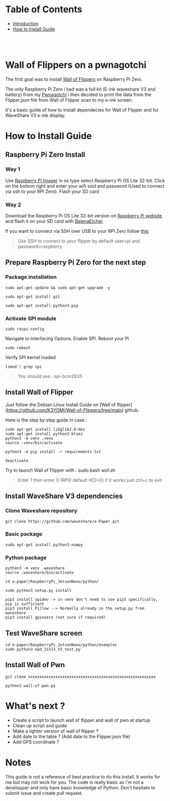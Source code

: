 

# Table of Contents
- [Introduction](#doc_intro)
- [How to Install Guide](#doc_how_to_install)

<br><br>

# Wall of Flippers on a pwnagotchi <a name = "doc_intro"></a>

The first goal was to install [Wall of Flippers](https://github.com/K3YOMI/Wall-of-Flippers/tree/main) on Raspberry Pi Zero. 

The only Raspberry Pi Zero i had was a full kit (E-ink waveshare V3 and battery) from my [Pwnagotchi](https://github.com/evilsocket/pwnagotchi) i then decided to print the data from the Flipper.json file from Wall of Flipper scan to my e-ink screen.

It's a basic guide of how to install dependecies for Wall of Flipper and for WaveShare V3 e-ink display.

# How to Install Guide <a name = "doc_how_to_install"></a>

## Raspberry Pi Zero Install

### Way 1
Use [Raspberry Pi Imager](https://www.raspberrypi.com/software/) in os type select Raspberry Pi OS Lite 32-bit.
Click on the bottom right and enter your wifi ssid and password (Used to connect via ssh to your RPI Zero).
Flash your SD card

### Way 2
Download the Raspberry Pi OS Lite 32-bit version on [Raspberry Pi website](https://www.raspberrypi.com/software/operating-systems/#raspberry-pi-os-32-bit) and flash it on your SD card with [BalenaEtcher](https://etcher.balena.io).

If you want to connect via SSH over USB to your RPI Zero follow [this](https://artivis.github.io/post/2020/pi-zero/)

> Use SSH to connect to your flipper by default user=pi and password=raspberry

## Prepare Raspberry Pi Zero for the next step

### Package installation

    sudo apt-get update && sudo apt-get upgrade -y

    sudo apt-get install git

    sudo apt-get install python3-pip

### Activate SPI module

    sudo raspi-config

Navigate to Interfacing Options.
Enable SPI.
Reboot your Pi

    sudo reboot

Verify SPI kernel loaded

    lsmod | grep spi

> You should see : spi-bcm2835



## Install Wall of Flipper

Just follow the Debian Linux Install Guide on [Wall of flipper] (https://github.com/K3YOMI/Wall-of-Flippers/tree/main) github.

Here is the step by step guide in case :

	sudo apt-get install libglib2.0-dev
 	sudo apt-get install python3-bluez
	python3 -m venv .venv
	source .venv/bin/activate

    python3 -m pip install -r requirements.txt

    deactivate

Try to launch Wall of Flipper with :
    sudo bash wof.sh

> Enter 1 then enter 0 (RPI0 default HCI=0) if it works just ctrl+c to exit

## Install WaveShare V3 dependencies

### Clone Waveshare repository

    git clone https://github.com/waveshare/e-Paper.git

### Basic package

    sudo apt-get install python3-numpy

### Python package

    python3 -m venv .waveshare
    source .waveshare/bin/activate

    cd e-paper/RaspberryPi_JetsonNano/python/

    sudo python3 setup.py install

    pip3 install spidev -> in venv don't need to use pip3 specifically, pip is sufficient 
    pip3 install Pillow --> Normally already in the setup.py from waveshare
    pip3 install gpiozero (not sure if required)


## Test WaveShare screen

    cd e-paper/RaspberryPi_JetsonNano/python/examples
    sudo python3 epd_2in13_V3_test.py

## Install Wall of Pwn

    git clone xxxxxxxxxxxxxxxxxxxxxxxxxxxxxxxxxxxxxxxxxxxxxxxxxxxxxxxx

    python3 wall-of-pwn.py


# What's next ? 

- Create a script to launch wall of flipper and wall of pwn at startup
- Clean up script and guide
- Make a lighter version of wall of flipper ?
- Add date to the table ? (Add date to the Flipper.json file)
- Add GPS coordinate ?

# Notes

This guide is not a reference of best practice to do this install. It works for me but may not work for you.
The code is really basic as i'm not a developper and only have basic knowledge of Python.
Don't hesitate to submit issue and create pull request.
